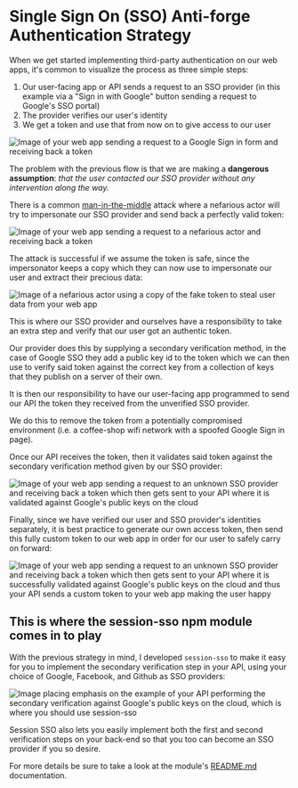 # Single Sign On (SSO) Anti-forge Authentication Strategy

When we get started implementing third-party authentication on our web apps, it's common to
visualize the process as three simple steps:

1. Our user-facing app or API sends a request to an SSO provider (in this example via a "Sign in
with Google" button sending a request to Google's SSO portal)
2. The provider verifies our user's identity
3. We get a token and use that from now on to give access to our user

![Image of your web app sending a request to a Google Sign in form and receiving back a token](https://assets.jeanlescure.io/x48nxLE.png)

The problem with the previous flow is that we are making a **dangerous assumption**: _that the user
contacted our SSO provider without any intervention along the way._

There is a common [man-in-the-middle](https://en.wikipedia.org/wiki/Man-in-the-middle_attack) attack where a nefarious actor will try to impersonate our SSO provider
and send back a perfectly valid token:

![Image of your web app sending a request to a nefarious actor and receiving back a token](https://assets.jeanlescure.io/82lxBlTJ.png)

The attack is successful if we assume the token is safe, since the impersonator keeps a copy which
they can now use to impersonate our user and extract their precious data:

![Image of a nefarious actor using a copy of the fake token to steal user data from your web app](https://assets.jeanlescure.io/dSg0Bpd.png)

This is where our SSO provider and ourselves have a responsibility to take an extra step and verify
that our user got an authentic token.

Our provider does this by supplying a secondary verification method, in the case of Google SSO they
add a public key id to the token which we can then use to verify said token against the correct
key from a collection of keys that they publish on a server of their own.

It is then our responsibility to have our user-facing app programmed to send our API the token they
received from the unverified SSO provider.

We do this to remove the token from a potentially
compromised environment (i.e. a coffee-shop wifi network with a spoofed Google Sign in page).

Once our API receives the token, then it validates said token against the secondary verification
method given by our SSO provider:

![Image of your web app sending a request to an unknown SSO provider and receiving back a token which then gets sent to your API where it is validated against Google's public keys on the cloud](https://assets.jeanlescure.io/1f44oUag.png)

Finally, since we have verified our user and SSO provider's identities separately, it is best
practice to generate our own access token, then send this fully custom token to our web app in order for our user to safely carry on forward:

![Image of your web app sending a request to an unknown SSO provider and receiving back a token which then gets sent to your API where it is successfully validated against Google's public keys on the cloud and thus your API sends a custom token to your web app making the user happy](https://assets.jeanlescure.io/PRr53EM.png)

## This is where the session-sso npm module comes in to play

With the previous strategy in mind, I developed `session-sso` to make it easy for you to implement
the secondary verification step in your API, using your choice of Google, Facebook, and Github as
SSO providers:

![Image placing emphasis on the example of your API performing the secondary verification against Google's public keys on the cloud, which is where you should use session-sso](https://assets.jeanlescure.io/8AXpFOFr.png)

Session SSO also lets you easily implement both the first and second verification steps on your
back-end so that you too can become an SSO provider if you so desire.

For more details be sure to take a look at the module's [README.md](https://github.com/jeanlescure/session-sso/blob/main/README.md) documentation.
